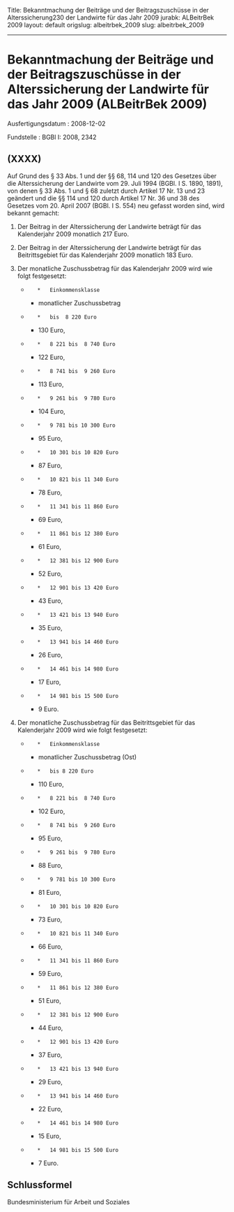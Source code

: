 Title: Bekanntmachung der Beiträge und der Beitragszuschüsse in der Alterssicherung230
  der Landwirte für das Jahr 2009
jurabk: ALBeitrBek 2009
layout: default
origslug: albeitrbek_2009
slug: albeitrbek_2009

---

# Bekanntmachung der Beiträge und der Beitragszuschüsse in der Alterssicherung der Landwirte für das Jahr 2009 (ALBeitrBek 2009)

Ausfertigungsdatum
:   2008-12-02

Fundstelle
:   BGBl I: 2008, 2342


## (XXXX)

Auf Grund des § 33 Abs. 1 und der §§ 68, 114 und 120 des Gesetzes über
die Alterssicherung der Landwirte vom 29. Juli 1994 (BGBl. I S. 1890,
1891), von denen § 33 Abs. 1 und § 68 zuletzt durch Artikel 17 Nr. 13
und 23 geändert und die §§ 114 und 120 durch Artikel 17 Nr. 36 und 38
des Gesetzes vom 20. April 2007 (BGBl. I S. 554) neu gefasst worden
sind, wird bekannt gemacht:


1.  Der Beitrag in der Alterssicherung der Landwirte beträgt für das
    Kalenderjahr 2009 monatlich 217 Euro.


2.  Der Beitrag in der Alterssicherung der Landwirte beträgt für das
    Beitrittsgebiet für das Kalenderjahr 2009 monatlich 183 Euro.


3.  Der monatliche Zuschussbetrag für das Kalenderjahr 2009 wird wie folgt
    festgesetzt:

    *        *   Einkommensklasse

        *   monatlicher
            Zuschussbetrag


    *        *   bis  8 220 Euro

        *   130 Euro,


    *        *   8 221 bis  8 740 Euro

        *   122 Euro,


    *        *   8 741 bis  9 260 Euro

        *   113 Euro,


    *        *   9 261 bis  9 780 Euro

        *   104 Euro,


    *        *   9 781 bis 10 300 Euro

        *   95 Euro,


    *        *   10 301 bis 10 820 Euro

        *   87 Euro,


    *        *   10 821 bis 11 340 Euro

        *   78 Euro,


    *        *   11 341 bis 11 860 Euro

        *   69 Euro,


    *        *   11 861 bis 12 380 Euro

        *   61 Euro,


    *        *   12 381 bis 12 900 Euro

        *   52 Euro,


    *        *   12 901 bis 13 420 Euro

        *   43 Euro,


    *        *   13 421 bis 13 940 Euro

        *   35 Euro,


    *        *   13 941 bis 14 460 Euro

        *   26 Euro,


    *        *   14 461 bis 14 980 Euro

        *   17 Euro,


    *        *   14 981 bis 15 500 Euro

        *   9 Euro.





4.  Der monatliche Zuschussbetrag für das Beitrittsgebiet für das
    Kalenderjahr 2009 wird wie folgt festgesetzt:

    *        *   Einkommensklasse

        *   monatlicher
            Zuschussbetrag (Ost)


    *        *   bis 8 220 Euro

        *   110 Euro,


    *        *   8 221 bis  8 740 Euro

        *   102 Euro,


    *        *   8 741 bis  9 260 Euro

        *   95 Euro,


    *        *   9 261 bis  9 780 Euro

        *   88 Euro,


    *        *   9 781 bis 10 300 Euro

        *   81 Euro,


    *        *   10 301 bis 10 820 Euro

        *   73 Euro,


    *        *   10 821 bis 11 340 Euro

        *   66 Euro,


    *        *   11 341 bis 11 860 Euro

        *   59 Euro,


    *        *   11 861 bis 12 380 Euro

        *   51 Euro,


    *        *   12 381 bis 12 900 Euro

        *   44 Euro,


    *        *   12 901 bis 13 420 Euro

        *   37 Euro,


    *        *   13 421 bis 13 940 Euro

        *   29 Euro,


    *        *   13 941 bis 14 460 Euro

        *   22 Euro,


    *        *   14 461 bis 14 980 Euro

        *   15 Euro,


    *        *   14 981 bis 15 500 Euro

        *   7 Euro.








## Schlussformel

Bundesministerium für Arbeit und Soziales

